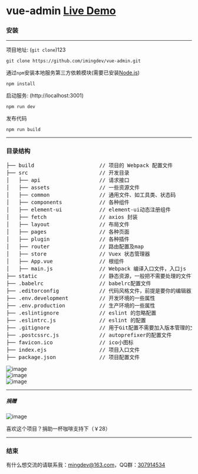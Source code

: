 # vue-admin [Live Demo](http://vue-admin.js.org)

### 安装

***
项目地址: (`git clone`)123
```shell
git clone https://github.com/imingdev/vue-admin.git
```
通过`npm`安装本地服务第三方依赖模块(需要已安装[Node.js](https://nodejs.org/))

```
npm install
```
启动服务: (http://localhost:3001)

```
npm run dev
```
发布代码

```
npm run build
```
***
### 目录结构
<pre>
├── build                     // 项目的 Webpack 配置文件
├── src                       // 开发目录
│   ├── api                   // 请求接口
│   ├── assets                // 一些资源文件
│   ├── common                // 通用文件、如工具类、状态码
│   ├── components            // 各种组件
│   ├── element-ui            // element-ui动态注册组件
│   ├── fetch                 // axios 封装
│   ├── layout                // 布局文件
│   ├── pages                 // 各种页面
│   ├── plugin                // 各种插件
│   ├── router                // 路由配置及map
│   ├── store                 // Vuex 状态管理器
│   ├── App.vue               // 根组件
│   ├── main.js               // Webpack 编译入口文件，入口js
├── static                    // 静态资源，一般把不需要处理的文件可以放这里
├── .babelrc                  // babelrc配置文件
├── .editorconfig             // 代码风格文件，前提是要你的编辑器支持
├── .env.development          // 开发环境的一些属性
├── .env.production           // 生产环境的一些属性
├── .eslintignore             // eslint 的忽略配置
├── .eslintrc.js              // eslint 的配置
├── .gitignore                // 用于Git配置不需要加入版本管理的文件
├── .postcssrc.js             // autoprefixer的配置文件
├── favicon.ico               // ico小图标
├── index.ejs                 // 项目入口文件
├── package.json              // 项目配置文件
</pre>

![image](https://raw.githubusercontent.com/imingdev/vue-admin/images/images_1.jpg)
<br />
![image](https://raw.githubusercontent.com/imingdev/vue-admin/images/images_2.jpg)
<br />
![image](https://raw.githubusercontent.com/imingdev/vue-admin/images/images_3.jpg)
***
##### 捐赠
![image](https://raw.githubusercontent.com/imingdev/vue-admin/images/images_4.jpg)

喜欢这个项目？捐助一杯咖啡支持下（￥28）
***
### 结束

有什么想交流的请联系我：[mingdev@163.com](mailto:mingdev@163.com)，QQ群：[307914534](https://jq.qq.com/?_wv=1027&k=46l9UkQ)
